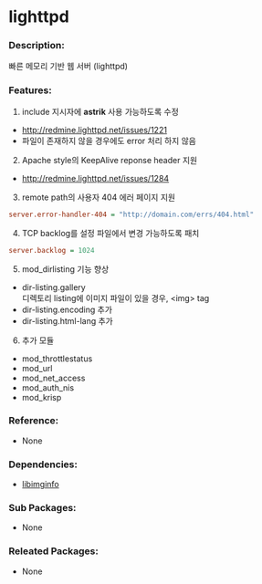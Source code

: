 # lighttpd

### Description:
빠른 메모리 기반 웹 서버 (lighttpd)

### Features:
1. include 지시자에 **astrik** 사용 가능하도록 수정
 * http://redmine.lighttpd.net/issues/1221
 * 파일이 존재하지 않을 경우에도 error 처리 하지 않음
2. Apache style의 KeepAlive reponse header 지원
 * http://redmine.lighttpd.net/issues/1284
3. remote path의 사용자 404 에러 페이지 지원
 ```ini
 server.error-handler-404 = "http://domain.com/errs/404.html"
 ```
4. TCP backlog를 설정 파일에서 변경 가능하도록 패치
 ```ini
 server.backlog = 1024
 ```
5. mod_dirlisting 기능 향상
 * dir-listing.gallery  
   디렉토리 listing에 이미지 파일이 있을 경우, &lt;img&gt; tag
 * dir-listing.encoding 추가
 * dir-listing.html-lang 추가
6. 추가 모듈
 * mod_throttlestatus
 * mod_url
 * mod_net_access
 * mod_auth_nis
 * mod_krisp

### Reference:
* None

### Dependencies:
* [libimginfo](pkg-core-libimginfo.md)

### Sub Packages:
* None

### Releated Packages:
* None